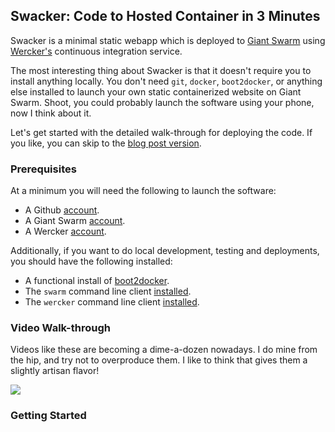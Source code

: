 ## Swacker: Code to Hosted Container in 3 Minutes
Swacker is a minimal static webapp which is deployed to [Giant Swarm](https://giantswarm.io) using [Wercker's](https://wercker.com) continuous integration service.

The most interesting thing about Swacker is that it doesn't require you to install anything locally. You don't need `git`, `docker`, `boot2docker`, or anything else installed to launch your own static containerized website on Giant Swarm. Shoot, you could probably launch the software using your phone, now I think about it.

Let's get started with the detailed walk-through for deploying the code. If you like, you can skip to the [blog post version](http://giantswarm.io/deploy-a-ghost-blog-in-10-minutes/).

### Prerequisites
At a minimum you will need the following to launch the software:

* A Github [account](https://github.com).
* A Giant Swarm [account](https://giantswarm.io).
* A Wercker [account](https://wercker.com).

Additionally, if you want to do local development, testing and deployments, you should have the following installed:

* A functional install of [boot2docker](https://github.com/kordless/boot2docker-ing).
* The `swarm` command line client [installed](http://docs.giantswarm.io/reference/installation/).
* The `wercker` command line client [installed](http://devcenter.wercker.com/docs/using-the-cli/installing.html).

### Video Walk-through
Videos like these are becoming a dime-a-dozen nowadays. I do mine from the hip, and try not to overproduce them. I like to think that gives them a slightly artisan flavor!

[![](https://raw.githubusercontent.com/kordless/swarm-ghost/master/assets/video.png)](https://vimeo.com/120735541)




### Getting Started
